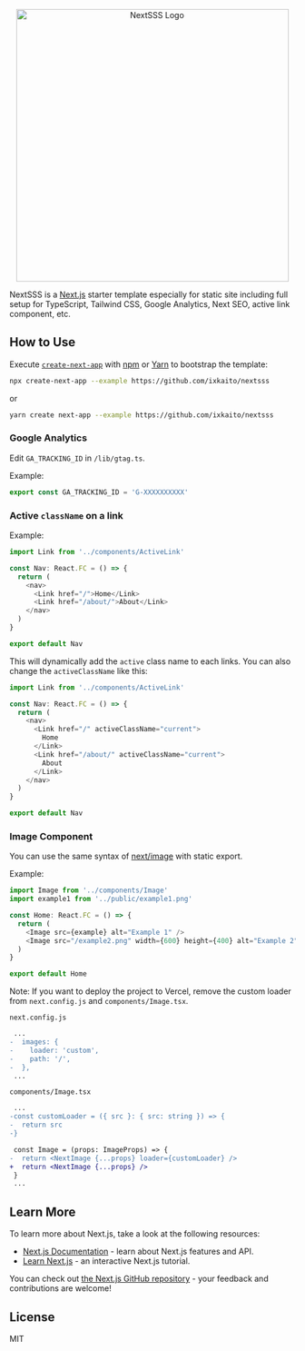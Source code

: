 <div align="center">
  <p><img width="480" alt="NextSSS Logo" src="https://user-images.githubusercontent.com/5457539/151701924-cbdf9ff8-3e9b-4e5c-b036-43e1ec0bbbef.png"></p>
</div>

NextSSS is a [Next.js](https://nextjs.org/) starter template especially for static site including full setup for TypeScript, Tailwind CSS, Google Analytics, Next SEO, active link component, etc.

## How to Use

Execute [`create-next-app`](https://github.com/vercel/next.js/tree/canary/packages/create-next-app) with [npm](https://docs.npmjs.com/cli/init) or [Yarn](https://yarnpkg.com/lang/en/docs/cli/create/) to bootstrap the template:

```bash
npx create-next-app --example https://github.com/ixkaito/nextsss
```

or

```bash
yarn create next-app --example https://github.com/ixkaito/nextsss
```

### Google Analytics

Edit `GA_TRACKING_ID` in `/lib/gtag.ts`.

Example:

```ts
export const GA_TRACKING_ID = 'G-XXXXXXXXXX'
```

### Active `className` on a link

Example:

```ts
import Link from '../components/ActiveLink'

const Nav: React.FC = () => {
  return (
    <nav>
      <Link href="/">Home</Link>
      <Link href="/about/">About</Link>
    </nav>
  )
}

export default Nav
```

This will dynamically add the `active` class name to each links. You can also change the `activeClassName` like this:

```ts
import Link from '../components/ActiveLink'

const Nav: React.FC = () => {
  return (
    <nav>
      <Link href="/" activeClassName="current">
        Home
      </Link>
      <Link href="/about/" activeClassName="current">
        About
      </Link>
    </nav>
  )
}

export default Nav
```

### Image Component

You can use the same syntax of [next/image](https://nextjs.org/docs/api-reference/next/image) with static export.

Example:

```ts
import Image from '../components/Image'
import example1 from '../public/example1.png'

const Home: React.FC = () => {
  return (
    <Image src={example} alt="Example 1" />
    <Image src="/example2.png" width={600} height={400} alt="Example 2" />
  )
}

export default Home
```

Note: If you want to deploy the project to Vercel, remove the custom loader from `next.config.js` and `components/Image.tsx`.

`next.config.js`

```diff
 ...
-  images: {
-    loader: 'custom',
-    path: '/',
-  },
 ...
```

`components/Image.tsx`

```diff
 ...
-const customLoader = ({ src }: { src: string }) => {
-  return src
-}

 const Image = (props: ImageProps) => {
-  return <NextImage {...props} loader={customLoader} />
+  return <NextImage {...props} />
 }
 ...
```

## Learn More

To learn more about Next.js, take a look at the following resources:

- [Next.js Documentation](https://nextjs.org/docs) - learn about Next.js features and API.
- [Learn Next.js](https://nextjs.org/learn) - an interactive Next.js tutorial.

You can check out [the Next.js GitHub repository](https://github.com/vercel/next.js/) - your feedback and contributions are welcome!

## License

MIT

